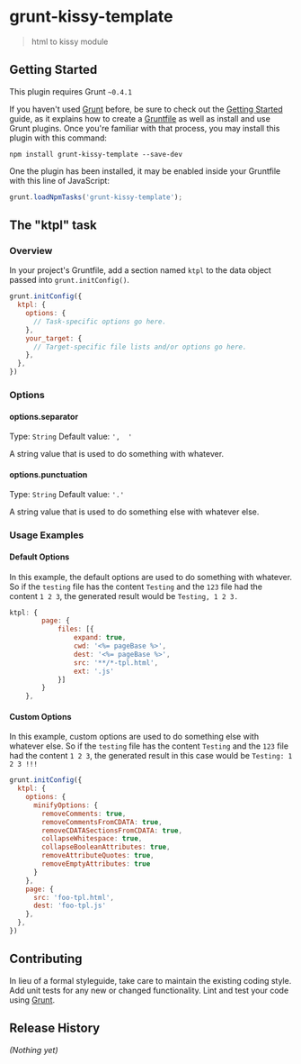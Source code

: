 # grunt-kissy-template

> html to kissy module

## Getting Started
This plugin requires Grunt `~0.4.1`

If you haven't used [Grunt](http://gruntjs.com/) before, be sure to check out the [Getting Started](http://gruntjs.com/getting-started) guide, as it explains how to create a [Gruntfile](http://gruntjs.com/sample-gruntfile) as well as install and use Grunt plugins. Once you're familiar with that process, you may install this plugin with this command:

```shell
npm install grunt-kissy-template --save-dev
```

One the plugin has been installed, it may be enabled inside your Gruntfile with this line of JavaScript:

```js
grunt.loadNpmTasks('grunt-kissy-template');
```

## The "ktpl" task

### Overview
In your project's Gruntfile, add a section named `ktpl` to the data object passed into `grunt.initConfig()`.

```js
grunt.initConfig({
  ktpl: {
    options: {
      // Task-specific options go here.
    },
    your_target: {
      // Target-specific file lists and/or options go here.
    },
  },
})
```

### Options

#### options.separator
Type: `String`
Default value: `',  '`

A string value that is used to do something with whatever.

#### options.punctuation
Type: `String`
Default value: `'.'`

A string value that is used to do something else with whatever else.

### Usage Examples

#### Default Options
In this example, the default options are used to do something with whatever. So if the `testing` file has the content `Testing` and the `123` file had the content `1 2 3`, the generated result would be `Testing, 1 2 3.`

```js
ktpl: {
        page: {
            files: [{
                expand: true,
                cwd: '<%= pageBase %>',
                dest: '<%= pageBase %>',
                src: '**/*-tpl.html',
                ext: '.js'
            }]
        }
    },
```

#### Custom Options
In this example, custom options are used to do something else with whatever else. So if the `testing` file has the content `Testing` and the `123` file had the content `1 2 3`, the generated result in this case would be `Testing: 1 2 3 !!!`

```js
grunt.initConfig({
  ktpl: {
    options: {
      minifyOptions: {
        removeComments: true,
        removeCommentsFromCDATA: true,
        removeCDATASectionsFromCDATA: true,
        collapseWhitespace: true,
        collapseBooleanAttributes: true,
        removeAttributeQuotes: true,
        removeEmptyAttributes: true
      }
    },
    page: {
      src: 'foo-tpl.html',
      dest: 'foo-tpl.js'
    },
  },
})
```

## Contributing
In lieu of a formal styleguide, take care to maintain the existing coding style. Add unit tests for any new or changed functionality. Lint and test your code using [Grunt](http://gruntjs.com/).

## Release History
_(Nothing yet)_
